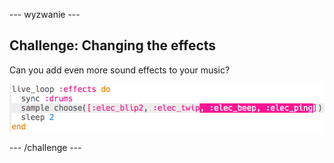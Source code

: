 \--- wyzwanie \---

## Challenge: Changing the effects

Can you add even more sound effects to your music?

![zrzut ekranu](images/dj-effects-more.png)

\--- /challenge \---
